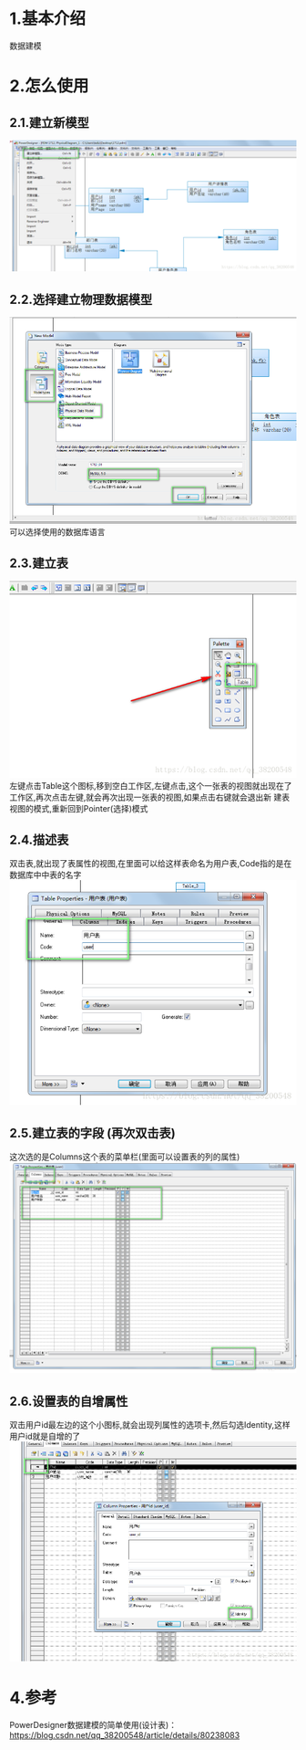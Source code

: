 # 1.基本介绍

数据建模

# 2.怎么使用

## 2.1.建立新模型

![img](/static/image/20180508125903958.png)
## 2.2.选择建立物理数据模型
![img](/static/image/20180508125913747.png)
可以选择使用的数据库语言
## 2.3.建立表
![img](/static/image/20180508125927368.png)
左键点击Table这个图标,移到空白工作区,左键点击,这个一张表的视图就出现在了工作区,再次点击左键,就会再次出现一张表的视图,如果点击右键就会退出新
建表视图的模式,重新回到Pointer(选择)模式
## 2.4.描述表
双击表,就出现了表属性的视图,在里面可以给这样表命名为用户表,Code指的是在数据库中中表的名字
![img](/static/image/20180508125937326.png)
## 2.5.建立表的字段 (再次双击表)
这次选的是Columns这个表的菜单栏(里面可以设置表的列的属性)
![img](/static/image/20180508125959819.png)
## 2.6.设置表的自增属性
双击用户id最左边的这个小图标,就会出现列属性的选项卡,然后勾选Identity,这样用户id就是自增的了
![img](/static/image/20180508130012371.png)

# 4.参考

PowerDesigner数据建模的简单使用(设计表)：
https://blog.csdn.net/qq_38200548/article/details/80238083


